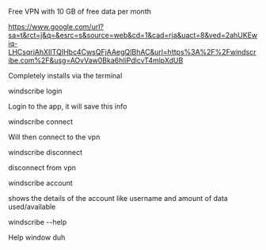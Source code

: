 Free VPN with 10 GB of free data per month

<https://www.google.com/url?sa=t&rct=j&q=&esrc=s&source=web&cd=1&cad=rja&uact=8&ved=2ahUKEwiq-LHCsqriAhXIITQIHbc4CwsQFjAAegQIBhAC&url=https%3A%2F%2Fwindscribe.com%2F&usg=AOvVaw0Bka6hIiPdlcvT4mlpXdUB>

Completely installs via the terminal

windscribe login

Login to the app, it will save this info

windscribe connect

Will then connect to the vpn

windscribe disconnect

disconnect from vpn

windscribe account

shows the details of the account like username and amount of data used/available

windscribe --help

Help window duh
